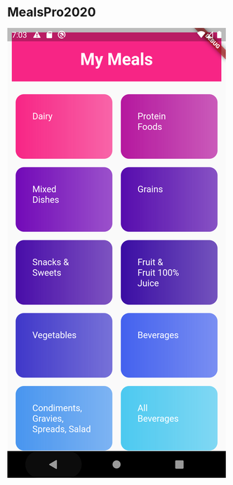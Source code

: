 # MealsPro2020

![Meals Demo 1](https://github.com/codeweb-stack/MealPro2020/blob/master/MealsDemo1.png)
